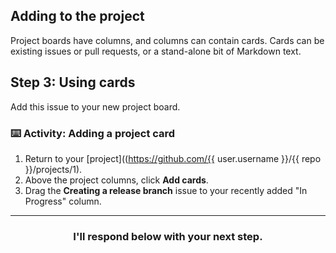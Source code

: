 ## Adding to the project

Project boards have columns, and columns can contain cards. Cards can be existing issues or pull requests, or a stand-alone bit of Markdown text.

## Step 3: Using cards

Add this issue to your new project board.

### :keyboard: Activity: Adding a project card

1. Return to your [project]((https://github.com/{{ user.username }}/{{ repo }}/projects/1).
1. Above the project columns, click **Add cards**.
1. Drag the **Creating a release branch** issue to your recently added "In Progress" column.

<hr>
<h3 align="center">I'll respond below with your next step.</h3>
